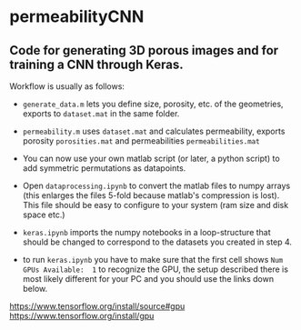 # permeabilityCNN
## Code for generating 3D porous images and for training a CNN through Keras.

Workflow is usually as follows:
* `generate_data.m` lets you define size, porosity, etc. of the geometries, exports to `dataset.mat` in the same folder.

* `permeability.m` uses `dataset.mat` and calculates permeability, exports porosity `porosities.mat` and permeabilities `permeabilities.mat`

* You can now use your own matlab script (or later, a python script) to add symmetric permutations as datapoints.

* Open `dataprocessing.ipynb` to convert the matlab files to numpy arrays (this enlarges the files 5-fold because matlab's compression is lost). This file should be easy to configure to your system (ram size and disk space etc.)

* `keras.ipynb` imports the numpy notebooks in a loop-structure that should be changed to correspond to the datasets you created in step 4. 

* to run `keras.ipynb` you have to make sure that the first cell shows `Num GPUs Available:  1` to recognize the GPU, the setup described there is most likely different for your PC and you should use the links down below.

https://www.tensorflow.org/install/source#gpu
https://www.tensorflow.org/install/gpu
